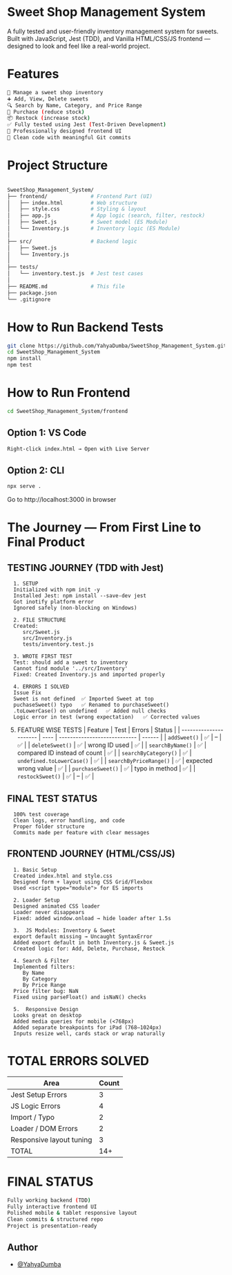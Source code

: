 # Sweet Shop Management System
A fully tested and user-friendly inventory management system for sweets.
Built with JavaScript, Jest (TDD), and Vanilla HTML/CSS/JS frontend — designed to look and feel like a real-world project.

# Features
```bash
🍬 Manage a sweet shop inventory
➕ Add, View, Delete sweets
🔍 Search by Name, Category, and Price Range
🛒 Purchase (reduce stock)
📦 Restock (increase stock)
✅ Fully tested using Jest (Test-Driven Development)
🎨 Professionally designed frontend UI
🧼 Clean code with meaningful Git commits
```
# Project Structure
```bash

SweetShop_Management_System/
├── frontend/              # Frontend Part (UI)
│   ├── index.html         # Web structure
│   ├── style.css          # Styling & layout
│   ├── app.js             # App logic (search, filter, restock)
│   ├── Sweet.js           # Sweet model (ES Module)
│   └── Inventory.js       # Inventory logic (ES Module)
│
├── src/                   # Backend logic
│   ├── Sweet.js
│   └── Inventory.js
│
├── tests/
│   └── inventory.test.js  # Jest test cases
│
├── README.md              # This file
├── package.json
└── .gitignore
```

# How to Run Backend Tests
```bash
git clone https://github.com/YahyaDumba/SweetShop_Management_System.git
cd SweetShop_Management_System
npm install
npm test
```

# How to Run Frontend
```bash
cd SweetShop_Management_System/frontend
```

   ## Option 1: VS Code
   ```bash
   Right-click index.html → Open with Live Server
```
   ## Option 2: CLI
   ```bash
   npx serve .
   ```
Go to http://localhost:3000 in browser 

# The Journey — From First Line to Final Product

## TESTING JOURNEY (TDD with Jest)

      1. SETUP
      Initialized with npm init -y
      Installed Jest: npm install --save-dev jest
      Got inotify platform error
      Ignored safely (non-blocking on Windows)

      2. FILE STRUCTURE
      Created:
         src/Sweet.js
         src/Inventory.js
         tests/inventory.test.js

      3. WROTE FIRST TEST
      Test: should add a sweet to inventory
      Cannot find module '../src/Inventory'
      Fixed: Created Inventory.js and imported properly

      4. ERRORS I SOLVED
      Issue	Fix
      Sweet is not defined	✅ Imported Sweet at top
      puchaseSweet() typo	✅ Renamed to purchaseSweet()
      .toLowerCase() on undefined	✅ Added null checks
      Logic error in test (wrong expectation)	✅ Corrected values

   5. FEATURE WISE TESTS
      | Feature                | Test | Errors                       | Status |
      | ---------------------- | ---- | ---------------------------- | ------ |
      | `addSweet()`           | ✅    | –                            | ✅      |
      | `deleteSweet()`        | ✅    | wrong ID used                | ✅      |
      | `searchByName()`       | ✅    | compared ID instead of count | ✅      |
      | `searchByCategory()`   | ✅    | `undefined.toLowerCase()`    | ✅      |
      | `searchByPriceRange()` | ✅    | expected wrong value         | ✅      |
      | `purchaseSweet()`      | ✅    | typo in method               | ✅      |
      | `restockSweet()`       | ✅    | –                            | ✅      |

   ## FINAL TEST STATUS
      100% test coverage
      Clean logs, error handling, and code
      Proper folder structure
      Commits made per feature with clear messages

   ##  FRONTEND JOURNEY (HTML/CSS/JS)
      
      1. Basic Setup
      Created index.html and style.css
      Designed form + layout using CSS Grid/Flexbox
      Used <script type="module"> for ES imports

      2. Loader Setup
      Designed animated CSS loader
      Loader never disappears
      Fixed: added window.onload → hide loader after 1.5s

      3.  JS Modules: Inventory & Sweet
      export default missing → Uncaught SyntaxError
      Added export default in both Inventory.js & Sweet.js
      Created logic for: Add, Delete, Purchase, Restock

      4. Search & Filter
      Implemented filters:
         By Name
         By Category
         By Price Range
      Price filter bug: NaN
      Fixed using parseFloat() and isNaN() checks

      5.  Responsive Design
      Looks great on desktop
      Added media queries for mobile (<768px)
      Added separate breakpoints for iPad (768–1024px)
      Inputs resize well, cards stack or wrap naturally


# TOTAL ERRORS SOLVED
| Area                     | Count |
| ------------------------ | ----- |
| Jest Setup Errors        | 3     |
| JS Logic Errors          | 4     |
| Import / Typo            | 2     |
| Loader / DOM Errors      | 2     |
| Responsive layout tuning | 3     |
| TOTAL                    | 14+   |

# FINAL STATUS
```bash
Fully working backend (TDD)
Fully interactive frontend UI
Polished mobile & tablet responsive layout
Clean commits & structured repo
Project is presentation-ready 
```
## Author

- [@YahyaDumba](https://www.github.com/YahyaDumba)

